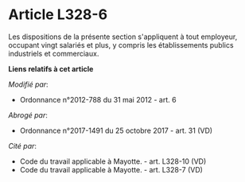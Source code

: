 # Article L328-6

Les dispositions de la présente section s'appliquent à tout employeur, occupant vingt salariés et plus, y compris les
établissements publics industriels et commerciaux.

**Liens relatifs à cet article**

_Modifié par_:

  - Ordonnance n°2012-788 du 31 mai 2012 - art. 6

_Abrogé par_:

  - Ordonnance n°2017-1491 du 25 octobre 2017 - art. 31 (VD)

_Cité par_:

  - Code du travail applicable à Mayotte. - art. L328-10 (VD)
  - Code du travail applicable à Mayotte. - art. L328-7 (VD)
